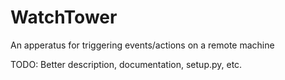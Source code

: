 # WatchTower
An apperatus for triggering events/actions on a remote machine

TODO: Better description, documentation, setup.py, etc.
